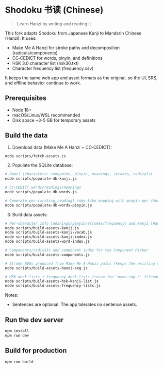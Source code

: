 # Shodoku 书读 (Chinese)

> Learn Hanzi by writing and reading it

This fork adapts Shodoku from Japanese Kanji to Mandarin Chinese (Hanzi). It uses:

- Make Me A Hanzi for stroke paths and decomposition (radicals/components)
- CC‑CEDICT for words, pinyin, and definitions
- HSK 3.0 character list (hsk30.txt)
- Character frequency list (frequency.csv)

It keeps the same web app and asset formats as the original, so the UI, SRS, and offline behavior continue to work.

## Prerequisites

- Node 18+
- macOS/Linux/WSL recommended
- Disk space ~3–5 GB for temporary assets

## Build the data

1) Download data (Make Me A Hanzi + CC‑CEDICT):

```bash
node scripts/fetch-assets.js
```

2) Populate the SQLite database:

```bash
# Hanzi (characters: codepoint, pinyin, meanings, strokes, radicals)
node scripts/populate-db-kanji.js

# CC‑CEDICT words/readings/meanings
node scripts/populate-db-words.js

# Generate per-(writing,reading) ruby-like mapping with pinyin per character
node scripts/populate-db-words-pinyin.js
```

3) Build data assets:

```bash
# Per‑character info (meanings/pinyin/strokes/frequency) and Kanji (Hanzi) vocab index
node scripts/build-assets-kanji.js
node scripts/build-assets-kanji-vocab.js
node scripts/build-assets-kanji-index.js
node scripts/build-assets-word-index.js

# Components/radicals and component index for the Component Picker
node scripts/build-assets-components.js

# Stroke SVGs produced from Make Me A Hanzi paths (keeps the existing stroke UI)
node scripts/build-assets-hanzi-svg.js

# HSK deck lists + frequency deck lists (reuse the 'news-top-*' filenames to avoid UI churn)
node scripts/build-assets-hsk-kanji-list.js
node scripts/build-assets-frequency-lists.js
```

Notes:
- Sentences are optional. The app tolerates no sentence assets.

## Run the dev server

```bash
npm install
npm run dev
```

## Build for production

```bash
npm run build
```